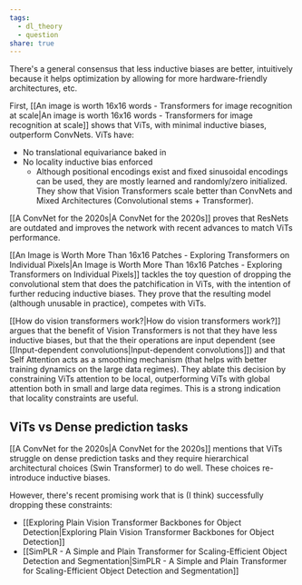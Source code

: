 ```yaml
---
tags:
  - dl_theory
  - question
share: true
---
```

There's a general consensus that less inductive biases are better, intuitively because it helps optimization by allowing for more hardware-friendly architectures, etc.

First, [[An image is worth 16x16 words - Transformers for image recognition at scale|An image is worth 16x16 words - Transformers for image recognition at scale]] shows that ViTs, with minimal inductive biases, outperform ConvNets. ViTs have:
- No translational equivariance baked in
- No locality inductive bias enforced
	- Although positional encodings exist and fixed sinusoidal encodings can be used, they are mostly learned and randomly/zero initialized.
They show that Vision Transformers scale better than ConvNets and Mixed Architectures (Convolutional stems + Transformer).

[[A ConvNet for the 2020s|A ConvNet for the 2020s]] proves that ResNets are outdated and improves the network with recent advances to match ViTs performance. 

[[An Image is Worth More Than 16x16 Patches - Exploring Transformers on Individual Pixels|An Image is Worth More Than 16x16 Patches - Exploring Transformers on Individual Pixels]] tackles the toy question of dropping the convolutional stem that does the patchification in ViTs, with the intention of further reducing inductive biases. They prove that the resulting model (although unusable in practice), competes with ViTs.

[[How do vision transformers work?|How do vision transformers work?]] argues that the benefit of Vision Transformers is not that they have less inductive biases, but that the their operations are input dependent (see [[Input-dependent convolutions|Input-dependent convolutions]]) and that Self Attention acts as a smoothing mechanism (that helps with better training dynamics on the large data regimes). They ablate this decision by constraining ViTs attention to be local, outperforming ViTs with global attention both in small and large data regimes. This is a strong indication that locality constraints are useful.  

## ViTs vs Dense prediction tasks

[[A ConvNet for the 2020s|A ConvNet for the 2020s]] mentions that ViTs struggle on dense prediction tasks and they require hierarchical architectural choices (Swin Transformer) to do well. These choices re-introduce inductive biases.

However, there's recent promising work that is (I think) successfully dropping these constraints:
- [[Exploring Plain Vision Transformer Backbones for Object Detection|Exploring Plain Vision Transformer Backbones for Object Detection]]
- [[SimPLR - A Simple and Plain Transformer for Scaling-Efficient Object Detection and Segmentation|SimPLR - A Simple and Plain Transformer for Scaling-Efficient Object Detection and Segmentation]]


